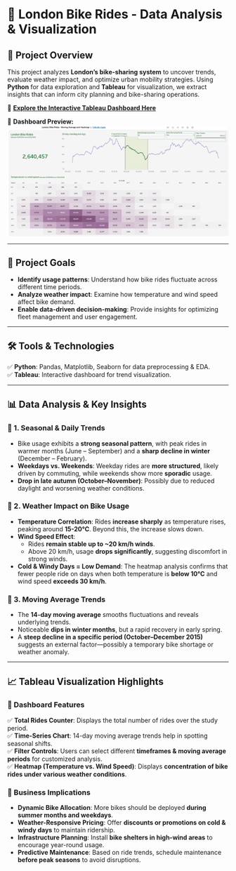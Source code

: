 # 🚴 London Bike Rides - Data Analysis & Visualization  

## 📌 Project Overview  
This project analyzes **London’s bike-sharing system** to uncover trends, evaluate weather impact, and optimize urban mobility strategies. Using **Python** for data exploration and **Tableau** for visualization, we extract insights that can inform city planning and bike-sharing operations.  

🔗 **[Explore the Interactive Tableau Dashboard Here](https://public.tableau.com/app/profile/vishakha.gupta6103/viz/LondonBikeRides-MovingAverageandHeatmap_17420715356660/Dashboard?publish=yes)**  

📌 **Dashboard Preview:**  
![Tableau Dashboard Preview](https://github.com/dr-vishakha-gupta/portfolio/blob/main/Bike_Sharing_Insights_EDA_TimeSeries/London_Bikes.png)

---

## 🎯 Project Goals  
- **Identify usage patterns**: Understand how bike rides fluctuate across different time periods.  
- **Analyze weather impact**: Examine how temperature and wind speed affect bike demand.  
- **Enable data-driven decision-making**: Provide insights for optimizing fleet management and user engagement.  

---

## 🛠️ Tools & Technologies  
✅ **Python**: Pandas, Matplotlib, Seaborn for data preprocessing & EDA.  
✅ **Tableau**: Interactive dashboard for trend visualization.  

---

## 📊 Data Analysis & Key Insights  

### 🔹 1. Seasonal & Daily Trends  
- Bike usage exhibits a **strong seasonal pattern**, with peak rides in warmer months (June – September) and a **sharp decline in winter** (December – February).  
- **Weekdays vs. Weekends**: Weekday rides are **more structured**, likely driven by commuting, while weekends show more **sporadic** usage.  
- **Drop in late autumn (October–November)**: Possibly due to reduced daylight and worsening weather conditions.  

### 🔹 2. Weather Impact on Bike Usage  
- **Temperature Correlation**: Rides **increase sharply** as temperature rises, peaking around **15-20°C**. Beyond this, the increase slows down.  
- **Wind Speed Effect**:  
  - Rides **remain stable up to ~20 km/h winds**.  
  - Above 20 km/h, usage **drops significantly**, suggesting discomfort in strong winds.  
- **Cold & Windy Days = Low Demand**: The heatmap analysis confirms that fewer people ride on days when both temperature is **below 10°C** and wind speed **exceeds 30 km/h**.  

### 🔹 3. Moving Average Trends  
- The **14-day moving average** smooths fluctuations and reveals underlying trends.  
- Noticeable **dips in winter months**, but a rapid recovery in early spring.  
- A **steep decline in a specific period (October–December 2015)** suggests an external factor—possibly a temporary bike shortage or weather anomaly.  

---

## 📈 Tableau Visualization Highlights  

### 🔹 Dashboard Features  
✅ **Total Rides Counter**: Displays the total number of rides over the study period.  
✅ **Time-Series Chart**: 14-day moving average trends help in spotting seasonal shifts.  
✅ **Filter Controls**: Users can select different **timeframes & moving average periods** for customized analysis.  
✅ **Heatmap (Temperature vs. Wind Speed)**: Displays **concentration of bike rides under various weather conditions**.  

### 🔹 Business Implications  
- **Dynamic Bike Allocation**: More bikes should be deployed **during summer months and weekdays**.  
- **Weather-Responsive Pricing**: Offer **discounts or promotions on cold & windy days** to maintain ridership.  
- **Infrastructure Planning**: Install **bike shelters in high-wind areas** to encourage year-round usage.  
- **Predictive Maintenance**: Based on ride trends, schedule maintenance **before peak seasons** to avoid disruptions.  
